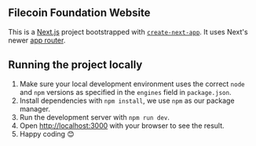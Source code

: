 ## Filecoin Foundation Website

This is a [Next.js](https://nextjs.org/docs) project bootstrapped with [`create-next-app`](https://github.com/vercel/next.js/tree/canary/packages/create-next-app). It uses Next's newer [app router](https://nextjs.org/docs/app/building-your-application/routing).

## Running the project locally

1. Make sure your local development environment uses the correct `node` and `npm` versions as specified in the `engines` field in `package.json`.
2. Install dependencies with `npm install`, we use `npm` as our package manager.
3. Run the development server with `npm run dev`.
4. Open [http://localhost:3000](http://localhost:3000) with your browser to see the result.
5. Happy coding 😊

